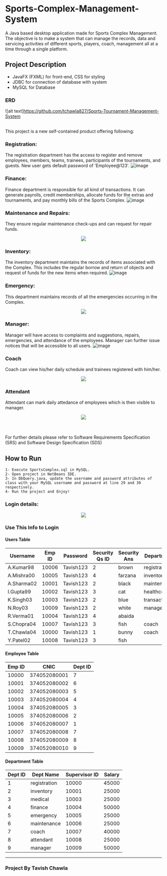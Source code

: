 
# Sports-Complex-Management-System

A Java based desktop application made for Sports Complex Management. 
The objective is to make a system that can manage the records, data and servicing activities of different sports, players, coach, management all at a time through a single platform.    

## Project Description
- JavaFX (FXML) for front-end, CSS for styling
- JDBC for connection of database with system
- MySQL for Database

### ERD
![alt text]https://github.com/tchawla827/Sports-Tournament-Management-System

<br/>
This project is a new self-contained product offering following:
<br/>

### Registration:
The registration department has the access to register and remove employees, members, teams, trainees, participants of the tournaments, and guests. New user gets default password of 'Employee@123'.
![image](https://user-images.githubusercontent.com/77397009/186241298-32de9947-8c1a-4e4f-a37e-ec86b173ac27.png)

### Finance:
Finance department is responsible for all kind of transactions. It can generate payrolls, credit memberships, allocate funds for the extras and tournaments, and pay monthly bills of the Sports Complex.
![image](https://user-images.githubusercontent.com/77397009/186241428-b5eafa62-c341-47c2-a7de-394cf1b4a690.png)

### Maintenance and Repairs:
They ensure regular maintenance check-ups and can request for repair funds.
<p align="center">
  <img src="https://user-images.githubusercontent.com/77397009/186241544-43cad98a-ff6b-419c-8147-cfed751f5015.png">
</p>

### Inventory:	
The inventory department maintains the records of items associated with the Complex. This includes the regular borrow and return of objects and request of funds for the new items when required. 
![image](https://user-images.githubusercontent.com/77397009/186241655-5dd98c9d-abeb-4510-8f50-b8623f852361.png)

### Emergency:
This department maintains records of all the emergencies occurring in the Complex. 
<p align="center">
  <img src="https://user-images.githubusercontent.com/77397009/186242151-f9f244dd-8985-46ba-bc3d-781700ac3c98.png">
</p>

### Manager:
Manager will have access to complaints and suggestions, repairs, emergencies, and attendance of the employees. Manager can further issue notices that will be accessible to all users.
![image](https://user-images.githubusercontent.com/77397009/186242265-93d7c49e-7977-416c-aaa0-67270aa1cca7.png)

### Coach
Coach can view his/her daily schedule and trainees registered with him/her.
<p align="center">
  <img src="https://user-images.githubusercontent.com/77397009/186242930-7957a4c4-6ac9-4ebb-a8d3-657a8c7bbb2d.png">
</p>


### Attendant 
Attendant can mark daily attedance of employees which is then visible to manager.
<p align="center">
  <img src="https://user-images.githubusercontent.com/77397009/186243124-d1f297dd-d811-4cf8-88a7-f5e4b3bf0052.png">
</p>


<br/> <br/>
For further details please refer to Software Requirements Specification (SRS) and Software Design Specification (SDS)

## How to Run
    1- Execute SportsComplex.sql in MySQL.
    2- Open project in NetBeans IDE.
    3- In DbQuery.java, update the username and password attributes of class with your MySQL username and password at line 29 and 30 respectively.
    4- Run the project and Enjoy!


### Login details:
<p align="center">
  <img src="https://user-images.githubusercontent.com/77397009/186240805-554e4081-9d39-4b86-89f7-71ef0a42d89a.png">
</p>


### Use This Info to Login
#### Users Table
| Username   | Emp ID | Password  | Security Qs ID | Security Ans | Department     |
|------------|--------|-----------|----------------|--------------|----------------|
| A.Kumar98  | 10006  | Tavish123 | 2              | brown        | registration   |
| A.Mishra00 | 10005  | Tavish123 | 4              | farzana      | inventory      |
| A.Sharma02 | 10001  | Tavish123 | 2              | black        | maintenance    |
| I.Gupta99  | 10002  | Tavish123 | 3              | cat          | healthcentre   |
| K.Singh03  | 10003  | Tavish123 | 2              | blue         | transaction    |
| N.Roy03    | 10009  | Tavish123 | 2              | white        | manager        |
| R.Verma01  | 10004  | Tavish123 | 4              | abaida       |                |
| S.Chopra04 | 10007  | Tavish123 | 3              | fish         | coach          |
| T.Chawla04 | 10000  | Tavish123 | 1              | bunny        | coach          |
| Y.Patel02  | 10008  | Tavish123 | 3              | fish         |                |

#### Employee Table
| Emp ID | CNIC         | Dept ID |
|--------|--------------|---------|
| 10000  | 374052080001 | 7       |
| 10001  | 374052080002 | 6       |
| 10002  | 374052080003 | 5       |
| 10003  | 374052080004 | 4       |
| 10004  | 374052080005 | 3       |
| 10005  | 374052080006 | 2       |
| 10006  | 374052080007 | 1       |
| 10007  | 374052080008 | 7       |
| 10008  | 374052080009 | 8       |
| 10009  | 374052080010 | 9       |

#### Department Table
| Dept ID | Dept Name     | Supervisor ID | Salary |
|---------|---------------|---------------|--------|
| 1       | registration  | 10000         | 45000  |
| 2       | inventory     | 10001         | 25000  |
| 3       | medical       | 10003         | 25000  |
| 4       | finance       | 10004         | 50000  |
| 5       | emergency     | 10005         | 25000  |
| 6       | maintenance   | 10006         | 25000  |
| 7       | coach         | 10007         | 40000  |
| 8       | attendant     | 10008         | 25000  |
| 9       | manager       | 10009         | 50000  |

---

### Project By Tavish Chawla

